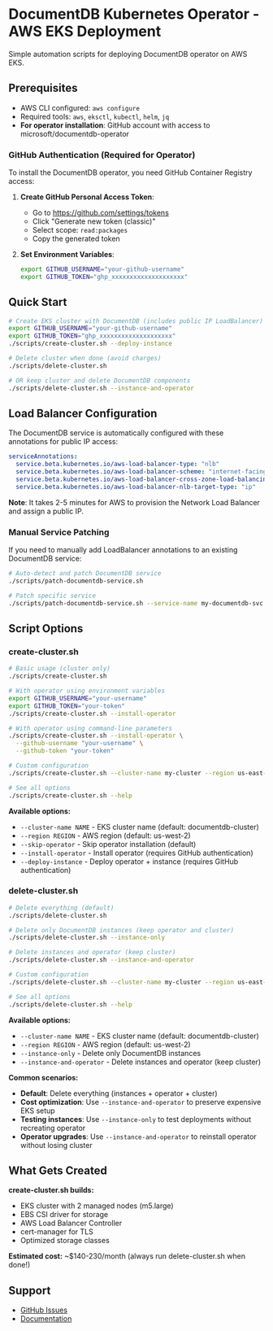 # DocumentDB Kubernetes Operator - AWS EKS Deployment

Simple automation scripts for deploying DocumentDB operator on AWS EKS.

## Prerequisites

- AWS CLI configured: `aws configure`
- Required tools: `aws`, `eksctl`, `kubectl`, `helm`, `jq`
- **For operator installation**: GitHub account with access to microsoft/documentdb-operator

### GitHub Authentication (Required for Operator)

To install the DocumentDB operator, you need GitHub Container Registry access:

1. **Create GitHub Personal Access Token**:
   - Go to https://github.com/settings/tokens
   - Click "Generate new token (classic)"
   - Select scope: `read:packages`
   - Copy the generated token

2. **Set Environment Variables**:
   ```bash
   export GITHUB_USERNAME="your-github-username"
   export GITHUB_TOKEN="ghp_xxxxxxxxxxxxxxxxxxxx"
   ```

## Quick Start

```bash
# Create EKS cluster with DocumentDB (includes public IP LoadBalancer)
export GITHUB_USERNAME="your-github-username"
export GITHUB_TOKEN="ghp_xxxxxxxxxxxxxxxxxxxx"
./scripts/create-cluster.sh --deploy-instance

# Delete cluster when done (avoid charges)
./scripts/delete-cluster.sh

# OR keep cluster and delete DocumentDB components
./scripts/delete-cluster.sh --instance-and-operator
```

## Load Balancer Configuration

The DocumentDB service is automatically configured with these annotations for public IP access:

```yaml
serviceAnnotations:
  service.beta.kubernetes.io/aws-load-balancer-type: "nlb"
  service.beta.kubernetes.io/aws-load-balancer-scheme: "internet-facing"
  service.beta.kubernetes.io/aws-load-balancer-cross-zone-load-balancing-enabled: "true"
  service.beta.kubernetes.io/aws-load-balancer-nlb-target-type: "ip"
```

**Note**: It takes 2-5 minutes for AWS to provision the Network Load Balancer and assign a public IP.

### Manual Service Patching

If you need to manually add LoadBalancer annotations to an existing DocumentDB service:

```bash
# Auto-detect and patch DocumentDB service
./scripts/patch-documentdb-service.sh

# Patch specific service
./scripts/patch-documentdb-service.sh --service-name my-documentdb-svc --namespace my-namespace
```

## Script Options

### create-cluster.sh
```bash
# Basic usage (cluster only)
./scripts/create-cluster.sh

# With operator using environment variables
export GITHUB_USERNAME="your-username"
export GITHUB_TOKEN="your-token"
./scripts/create-cluster.sh --install-operator

# With operator using command-line parameters
./scripts/create-cluster.sh --install-operator \
  --github-username "your-username" \
  --github-token "your-token"

# Custom configuration
./scripts/create-cluster.sh --cluster-name my-cluster --region us-east-1

# See all options
./scripts/create-cluster.sh --help
```

**Available options:**
- `--cluster-name NAME` - EKS cluster name (default: documentdb-cluster)
- `--region REGION` - AWS region (default: us-west-2)
- `--skip-operator` - Skip operator installation (default)
- `--install-operator` - Install operator (requires GitHub authentication)
- `--deploy-instance` - Deploy operator + instance (requires GitHub authentication)

### delete-cluster.sh
```bash
# Delete everything (default)
./scripts/delete-cluster.sh

# Delete only DocumentDB instances (keep operator and cluster)
./scripts/delete-cluster.sh --instance-only

# Delete instances and operator (keep cluster)
./scripts/delete-cluster.sh --instance-and-operator

# Custom configuration  
./scripts/delete-cluster.sh --cluster-name my-cluster --region us-east-1

# See all options
./scripts/delete-cluster.sh --help
```

**Available options:**
- `--cluster-name NAME` - EKS cluster name (default: documentdb-cluster)
- `--region REGION` - AWS region (default: us-west-2)
- `--instance-only` - Delete only DocumentDB instances
- `--instance-and-operator` - Delete instances and operator (keep cluster)

**Common scenarios:**
- **Default**: Delete everything (instances + operator + cluster)
- **Cost optimization**: Use `--instance-and-operator` to preserve expensive EKS setup
- **Testing instances**: Use `--instance-only` to test deployments without recreating operator
- **Operator upgrades**: Use `--instance-and-operator` to reinstall operator without losing cluster

## What Gets Created

**create-cluster.sh builds:**
- EKS cluster with 2 managed nodes (m5.large)
- EBS CSI driver for storage
- AWS Load Balancer Controller
- cert-manager for TLS
- Optimized storage classes

**Estimated cost:** ~$140-230/month (always run delete-cluster.sh when done!)

## Support

- [GitHub Issues](https://github.com/microsoft/documentdb-kubernetes-operator/issues)
- [Documentation](https://microsoft.github.io/documentdb-kubernetes-operator)